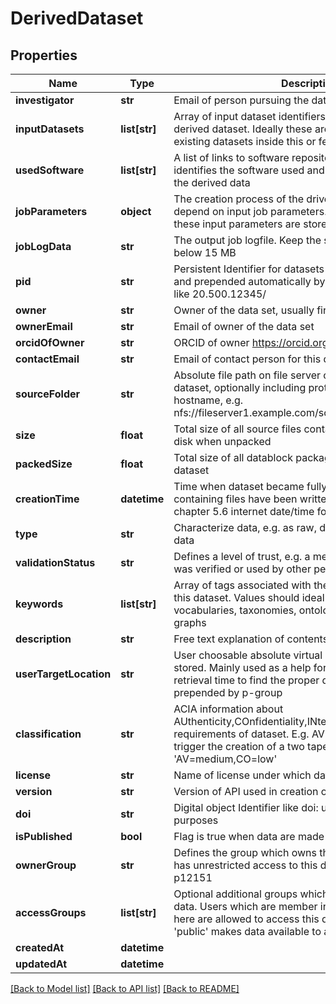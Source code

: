 # DerivedDataset

## Properties
Name | Type | Description | Notes
------------ | ------------- | ------------- | -------------
**investigator** | **str** | Email of person pursuing the data analysis | 
**inputDatasets** | **list[str]** | Array of input dataset identifiers used in producing the derived dataset. Ideally these are the global identifier to existing datasets inside this or federated data catalogs | 
**usedSoftware** | **list[str]** | A list of links to software repositories which uniquely identifies the software used and the version for yielding the derived data | 
**jobParameters** | **object** | The creation process of the drived data will usually depend on input job parameters. The full structure of these input parameters are stored here | [optional] 
**jobLogData** | **str** | The output job logfile. Keep the size of this log data well below 15 MB  | [optional] 
**pid** | **str** | Persistent Identifier for datasets derived from UUIDv4 and prepended automatically by site specific PID prefix like 20.500.12345/ | 
**owner** | **str** | Owner of the data set, usually first name + lastname | 
**ownerEmail** | **str** | Email of owner of the data set | [optional] 
**orcidOfOwner** | **str** | ORCID of owner https://orcid.org if available | [optional] 
**contactEmail** | **str** | Email of contact person for this dataset | 
**sourceFolder** | **str** | Absolute file path on file server containing the files of this dataset, optionally including protocol and file server hostname, e.g. nfs://fileserver1.example.com/some/path/to/sourcefolder | 
**size** | **float** | Total size of all source files contained in source folder on disk when unpacked | [optional] 
**packedSize** | **float** | Total size of all datablock package files created for this dataset | [optional] 
**creationTime** | **datetime** | Time when dataset became fully available on disk, i.e. all containing files have been written. Format according to chapter 5.6 internet date/time format in RFC 3339 | 
**type** | **str** | Characterize data, e.g. as raw, derived, test, calibration data | 
**validationStatus** | **str** | Defines a level of trust, e.g. a measure of how much data was verified or used by other persons | [optional] 
**keywords** | **list[str]** | Array of tags associated with the meaning or contents of this dataset. Values should ideally come from defined vocabularies, taxonomies, ontologies or knowledge graphs | [optional] 
**description** | **str** | Free text explanation of contents of dataset | [optional] 
**userTargetLocation** | **str** | User choosable absolute virtual path where datasets are stored. Mainly used as a help for the enduser at dataset retrieval time to find the proper dataset. Will be prepended by p-group | [optional] 
**classification** | **str** | ACIA information about AUthenticity,COnfidentiality,INtegrity and AVailability requirements of dataset. E.g. AV(ailabilty)&#x3D;medium could trigger the creation of a two tape copies. Format &#39;AV&#x3D;medium,CO&#x3D;low&#39; | [optional] 
**license** | **str** | Name of license under which data can be used | [optional] 
**version** | **str** | Version of API used in creation of dataset | [optional] 
**doi** | **str** | Digital object Identifier like doi: used for publication purposes | [optional] 
**isPublished** | **bool** | Flag is true when data are made publically available | [optional] 
**ownerGroup** | **str** | Defines the group which owns the data, and therefore has unrestricted access to this data. Usually a pgroup like p12151 | 
**accessGroups** | **list[str]** | Optional additional groups which have read access to the data. Users which are member in one of the groups listed here are allowed to access this data. The special group &#39;public&#39; makes data available to all users | [optional] 
**createdAt** | **datetime** |  | [optional] 
**updatedAt** | **datetime** |  | [optional] 

[[Back to Model list]](../README.md#documentation-for-models) [[Back to API list]](../README.md#documentation-for-api-endpoints) [[Back to README]](../README.md)


